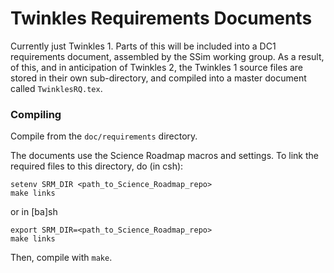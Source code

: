 # Twinkles Requirements Documents

Currently just Twinkles 1. Parts of this will be included into
a DC1 requirements document, assembled by the SSim working group. As a
result, of this, and in  anticipation of Twinkles 2,
the  Twinkles 1 source files are stored
in their own sub-directory, and compiled into a master document
called `TwinklesRQ.tex`.

### Compiling

Compile from the `doc/requirements` directory.

The documents use the Science Roadmap macros and settings. To link the
required files to this directory, do (in csh):
```
setenv SRM_DIR <path_to_Science_Roadmap_repo>
make links
```
or in [ba]sh
```
export SRM_DIR=<path_to_Science_Roadmap_repo>
make links
```

Then, compile with `make`.

